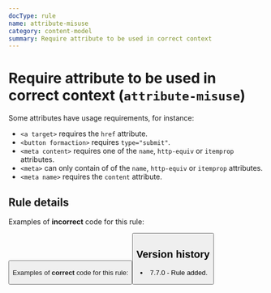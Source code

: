 ```yaml
---
docType: rule
name: attribute-misuse
category: content-model
summary: Require attribute to be used in correct context
---
```


# Require attribute to be used in correct context (`attribute-misuse`)

Some attributes have usage requirements, for instance:

- `<a target>` requires the `href` attribute.
- `<button formaction>` requires `type="submit"`.
- `<meta content>` requires one of the `name`, `http-equiv` or `itemprop` attributes.
- `<meta>` can only contain of of the `name`, `http-equiv` or `itemprop` attributes.
- `<meta name>` requires the `content` attribute.

## Rule details

Examples of **incorrect** code for this rule:

<validate name="incorrect" rules="attribute-misuse">
    <a target="_blank">
    <button type="button" formaction="post">
    <meta name=".." http-equiv="..">
</validate>

Examples of **correct** code for this rule:

<validate name="correct" rules="attribute-misuse">
    <a href=".." target="_blank">
    <button type="submit" formaction="post">
    <meta name=".." content="..">
    <meta http-equiv=".." content="..">
</validate>

## Version history

- 7.7.0 - Rule added.

